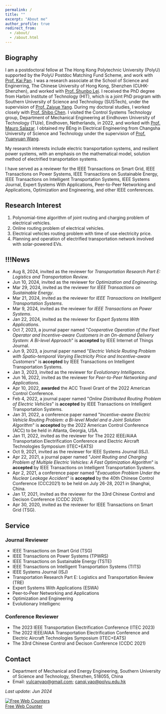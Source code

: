 ```yaml
---
permalink: /
title: ""
excerpt: "About me"
author_profile: true
redirect_from: 
  - /about/
  - /about.html
---
```


## Biography
I am a postdoctoral fellow at The Hong Kong Polytechnic University (PolyU) supported by the PolyU Postdoc Matching Fund Scheme, and work with [Prof. Kai Pan](https://sites.google.com/view/kaipanuf/home?authuser=0). I was a research associate at the School of Science and Enginerring, The Chinese University of Hong Kong, Shenzhen (CUHK-Shenzhen), and worked with [Prof. Shunbo Lei](https://mypage.cuhk.edu.cn/academics/leishunbo/). I received the PhD degree from Harbin Institute of Technology (HIT), which is a joint PhD program with Southern University of Science and Technology (SUSTech), under the supervision of [Prof. Zaiyue Yang](https://scholar.google.com/citations?user=u0HM84UAAAAJ&hl=en). During my doctoral studies, I worked closely with [Prof. Shibo Chen](https://ieeexplore.ieee.org/author/37085338569). I visited the Control Systems Technology group, Department of Mechanical Engineering at Eindhoven University of Technology (TU/e), Eindhoven, Netherlands, in 2022, and worked with [Prof. Mauro Salazar](https://scholar.google.ch/citations?user=0Z9zTYwAAAAJ&hl=en). I obtained my BEng in Electrical Engineering from Changsha University of Science and Technology under the supervision of [Prof. Yuanyuan Wang](https://orcid.org/0000-0002-9575-3712).

My research interests include electric transportation systems, and resilient power systems, with an emphasis on the mathematical model, solution method of electrified transportation systems.

I have served as a reviewer for the IEEE Transactions on Smart Grid, IEEE Transactions on Power Systems, IEEE Transactions on Sustainable Energy, IEEE Transactions on Intelligent Transportation Systems, IEEE Systems Journal, Expert Systems With Applications, Peer-to-Peer Networking and Applications, Optimization and Engineering, and other IEEE conferences.

## Research Interest
1. Polynomial-time algorithm of joint routing and charging problem of electrical vehicles.
2. Online routing problem of electrical vehicles.
3. Electrical vehicles routing problem with time of use electricity price.
4. Planning and operation of electrified transportation network involved with solar-powered EVs.


## !!!News
* Aug 8, 2024, invited as the reviewer for _Transportation Research Part E: Logistics and Transportation Review_. 
* Jun 10, 2024, invited as the reviewer for _Optimization and Engineering_. 
* Mar 29, 2024, invited as the reviewer for _IEEE Transactions on Sustainable Energy_. 
* Mar 21, 2024, invited as the reviewer for _IEEE Transactions on Intelligent Transportation Systems_. 
* Mar 9, 2024, invited as the reviewer for _IEEE Transactions on Power Systems_. 
* Jan 22, 2024, invited as the reviewer for _Expert Systems With Applications_. 
* Oct 7, 2023, a journal paper named "_Cooperative Operation of the Fleet Operator and Incentive-aware Customers in an On-demand Delivery System: A Bi-level Approach_" is **accepted** by IEEE Internet of Things Journal.
*  Jun 9, 2023, a journal paper named "_Electric Vehicle Routing Problem with Spatio-temporal Varying Electricity Price and Incentive-aware Customers_" is **accepted** by IEEE Transactions on Intelligent Transportation Systems.
* Jan 3, 2023, invited as the reviewer for _Evolutionary Intelligence_.
* Jun 16, 2022, invited as the reviewer for _Peer-to-Peer Networking and Applications_. 
* Apr 10, 2022, **awarded** the ACC Travel Grant of the 2022 American Control Conference.
* Feb 4, 2022, a journal paper named "_Online Distributed Routing Problem of Electric Vehicles_" is **accepted** by IEEE Transactions on Intelligent Transportation Systems.
* Jan 31, 2022, a conference paper named "_Incentive-aware Electric Vehicle Routing Problem: a Bi-level Model and a Joint Solution Algorithm_" is **accepted** by the 2022 American Control Conference (ACC) to be held in Atlanta, Georgia, USA.
* Jan 11, 2022, invited as the reviewer for The 2022 IEEE/AIAA Transportation Electrification Conference and Electric Aircraft Technologies Symposium (ITEC+EATS)
* Oct 9, 2021, invited as the reviewer for IEEE Systems Journal (ISJ). 
* Apr 22, 2021, a journal paper named "_Joint Routing and Charging Problem of Multiple Electric Vehicles: A Fast Optimization Algorithm_" is **accepted** by IEEE Transactions on Intelligent Transportation Systems.
* Apr 2, 2021, a conference paper named "_Evacuation Problem Under the Nuclear Leakage Accident_" is **accepted** by the 40th Chinese Control Conference (CCC2021) to be held on July 26-28, 2021 in Shanghai, China.
* Jan 17, 2021, invited as the reviewer for the 33rd Chinese Control and Decison Conference (CCDC 2021).
* Apr 30, 2020, invited as the reviewer for IEEE Transactions on Smart Grid (TSG). 

## Service
### Journal Reviewer
* IEEE Transactions on Smart Grid (TSG)
* IEEE Transactions on Power Systems (TPWRS)
* IEEE Transactions on Sustainable Energy (TSTE)
* IEEE Transactions on Intelligent Transportation Systems (TITS)
* IEEE Systems Journal (ISJ)
* Transportation Research Part E: Logistics and Transportation Review (TRE)
* Expert Systems With Applications (ESWA)
* Peer‑to‑Peer Networking and Applications
* Optimization and Engineering
* Evolutionary Intelligenc


### Conference Reviewer
* The 2023 IEEE Transportation Electrification Conference (ITEC 2023)
* The 2022 IEEE/AIAA Transportation Electrification Conference and Electric Aircraft Technologies Symposium (ITEC+EATS)
* The 33rd Chinese Control and Decison Conference (CCDC 2021)


## Contact
* Department of Mechanical and Energy Engineering, Southern University of Science and Technology, Shenzhen, 518055, China
* Email: vulcanyao@gmail.com; canqi.yao@polyu.edu.hk


_Last update: Jun 2024_


<a href="https://www.easycounter.com/">
<img src="https://www.easycounter.com/counter.php?canqi"
border="0" alt="Free Web Counters"></a>
<br><a href="https://www.easycounter.com/">Free Web Counter</a>


